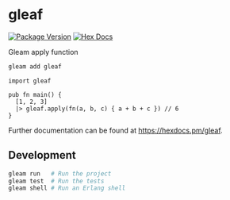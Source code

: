 # gleaf

[![Package Version](https://img.shields.io/hexpm/v/gleaf)](https://hex.pm/packages/gleaf)
[![Hex Docs](https://img.shields.io/badge/hex-docs-ffaff3)](https://hexdocs.pm/gleaf/)

Gleam apply function

```sh
gleam add gleaf
```
```gleam
import gleaf

pub fn main() {
  [1, 2, 3]
  |> gleaf.apply(fn(a, b, c) { a + b + c }) // 6
}
```

Further documentation can be found at <https://hexdocs.pm/gleaf>.

## Development

```sh
gleam run   # Run the project
gleam test  # Run the tests
gleam shell # Run an Erlang shell
```
